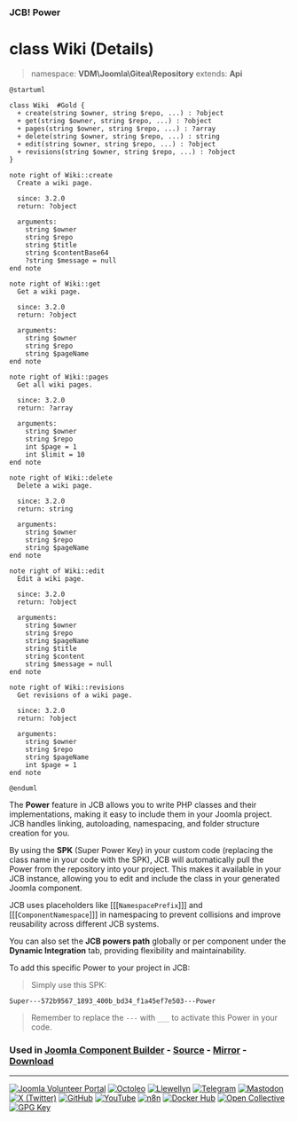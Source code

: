 ### JCB! Power
# class Wiki (Details)
> namespace: **VDM\Joomla\Gitea\Repository**
> extends: **Api**

```uml
@startuml

class Wiki  #Gold {
  + create(string $owner, string $repo, ...) : ?object
  + get(string $owner, string $repo, ...) : ?object
  + pages(string $owner, string $repo, ...) : ?array
  + delete(string $owner, string $repo, ...) : string
  + edit(string $owner, string $repo, ...) : ?object
  + revisions(string $owner, string $repo, ...) : ?object
}

note right of Wiki::create
  Create a wiki page.

  since: 3.2.0
  return: ?object
  
  arguments:
    string $owner
    string $repo
    string $title
    string $contentBase64
    ?string $message = null
end note

note right of Wiki::get
  Get a wiki page.

  since: 3.2.0
  return: ?object
  
  arguments:
    string $owner
    string $repo
    string $pageName
end note

note right of Wiki::pages
  Get all wiki pages.

  since: 3.2.0
  return: ?array
  
  arguments:
    string $owner
    string $repo
    int $page = 1
    int $limit = 10
end note

note right of Wiki::delete
  Delete a wiki page.

  since: 3.2.0
  return: string
  
  arguments:
    string $owner
    string $repo
    string $pageName
end note

note right of Wiki::edit
  Edit a wiki page.

  since: 3.2.0
  return: ?object
  
  arguments:
    string $owner
    string $repo
    string $pageName
    string $title
    string $content
    string $message = null
end note

note right of Wiki::revisions
  Get revisions of a wiki page.

  since: 3.2.0
  return: ?object
  
  arguments:
    string $owner
    string $repo
    string $pageName
    int $page = 1
end note

@enduml
```

The **Power** feature in JCB allows you to write PHP classes and their implementations,
making it easy to include them in your Joomla project. JCB handles linking, autoloading,
namespacing, and folder structure creation for you.

By using the **SPK** (Super Power Key) in your custom code (replacing the class name
in your code with the SPK), JCB will automatically pull the Power from the repository
into your project. This makes it available in your JCB instance, allowing you to edit
and include the class in your generated Joomla component.

JCB uses placeholders like [[[`NamespacePrefix`]]] and [[[`ComponentNamespace`]]] in
namespacing to prevent collisions and improve reusability across different JCB systems.

You can also set the **JCB powers path** globally or per component under the
**Dynamic Integration** tab, providing flexibility and maintainability.

To add this specific Power to your project in JCB:

> Simply use this SPK:
```
Super---572b9567_1893_400b_bd34_f1a45ef7e503---Power
```
> Remember to replace the `---` with `___` to activate this Power in your code.

### Used in [Joomla Component Builder](https://www.joomlacomponentbuilder.com) - [Source](https://git.vdm.dev/joomla/Component-Builder) - [Mirror](https://github.com/vdm-io/Joomla-Component-Builder) - [Download](https://git.vdm.dev/joomla/pkg-component-builder/releases)

---
[![Joomla Volunteer Portal](https://img.shields.io/badge/-Joomla-gold?logo=joomla)](https://volunteers.joomla.org/joomlers/1396-llewellyn-van-der-merwe "Join Llewellyn on the Joomla Volunteer Portal: Shaping the Future Together!") [![Octoleo](https://img.shields.io/badge/-Octoleo-black?logo=linux)](https://git.vdm.dev/octoleo "--quiet") [![Llewellyn](https://img.shields.io/badge/-Llewellyn-ffffff?logo=gitea)](https://git.vdm.dev/Llewellyn "Collaborate and Innovate with Llewellyn on Git: Building a Better Code Future!") [![Telegram](https://img.shields.io/badge/-Telegram-blue?logo=telegram)](https://t.me/Joomla_component_builder "Join Llewellyn and the Community on Telegram: Building Joomla Components Together!") [![Mastodon](https://img.shields.io/badge/-Mastodon-9e9eec?logo=mastodon)](https://joomla.social/@llewellyn "Connect and Engage with Llewellyn on Joomla Social: Empowering Communities, One Post at a Time!") [![X (Twitter)](https://img.shields.io/badge/-X-black?logo=x)](https://x.com/llewellynvdm "Join the Conversation with Llewellyn on X: Where Ideas Take Flight!") [![GitHub](https://img.shields.io/badge/-GitHub-181717?logo=github)](https://github.com/Llewellynvdm "Build, Innovate, and Thrive with Llewellyn on GitHub: Turning Ideas into Impact!") [![YouTube](https://img.shields.io/badge/-YouTube-ff0000?logo=youtube)](https://www.youtube.com/@OctoYou "Explore, Learn, and Create with Llewellyn on YouTube: Your Gateway to Inspiration!") [![n8n](https://img.shields.io/badge/-n8n-black?logo=n8n)](https://n8n.io/creators/octoleo "Effortless Automation and Impactful Workflows with Llewellyn on n8n!") [![Docker Hub](https://img.shields.io/badge/-Docker-grey?logo=docker)](https://hub.docker.com/u/llewellyn "Llewellyn on Docker: Containerize Your Creativity!") [![Open Collective](https://img.shields.io/badge/-Donate-green?logo=opencollective)](https://opencollective.com/joomla-component-builder "Donate towards JCB: Help Llewellyn financially so he can continue developing this great tool!") [![GPG Key](https://img.shields.io/badge/-GPG-blue?logo=gnupg)](https://git.vdm.dev/Llewellyn/gpg "Unlock Trust and Security with Llewellyn's GPG Key: Your Gateway to Verified Connections!")